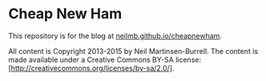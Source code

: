 # Cheap New Ham

This repository is for the blog at [neilmb.github.io/cheapnewham](http://neilmb.github.io/cheapnewham). 

All content is Copyright 2013-2015 by Neil Martinsen-Burrell. The content is made available under a Creative Commons BY-SA license: [http://creativecommons.org/licenses/by-sa/2.0/]. 
